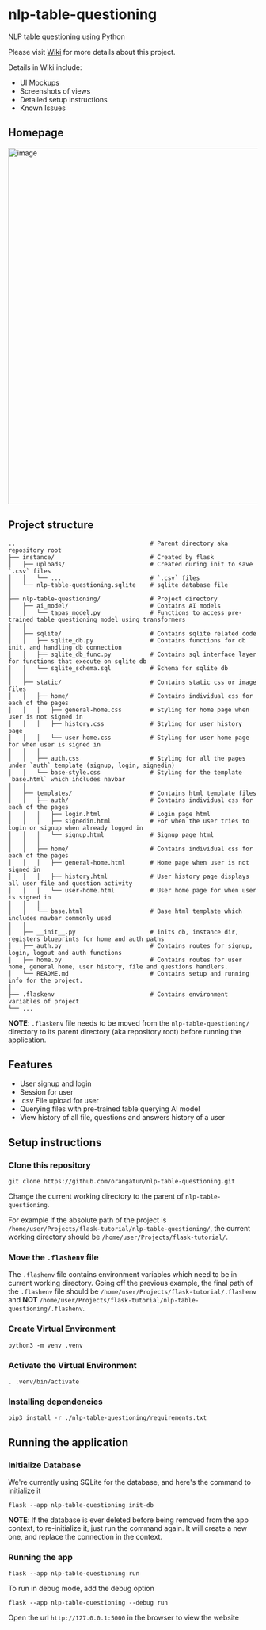 # nlp-table-questioning
NLP table questioning using Python

Please visit [Wiki](https://github.com/orangatun/nlp-table-questioning/wiki) for more details about this project.

Details in Wiki include:
- UI Mockups
- Screenshots of views
- Detailed setup instructions
- Known Issues

## Homepage

<img width="719" alt="image" src="https://github.com/orangatun/nlp-table-questioning/assets/34887793/c246139d-9ad0-4960-a03f-b4281203abbe">


## Project structure

```
..                                      # Parent directory aka repository root
├── instance/                           # Created by flask
│   ├── uploads/                        # Created during init to save `.csv` files
│   │   └── ...                         # `.csv` files
│   └── nlp-table-questioning.sqlite    # sqlite database file
│
├── nlp-table-questioning/              # Project directory
│   ├── ai_model/                       # Contains AI models
│   │   └── tapas_model.py              # Functions to access pre-trained table questioning model using transformers
│   │
│   ├── sqlite/                         # Contains sqlite related code
│   │   ├── sqlite_db.py                # Contains functions for db init, and handling db connection
│   │   ├── sqlite_db_func.py           # Contains sql interface layer for functions that execute on sqlite db
│   │   └── sqlite_schema.sql           # Schema for sqlite db
│   │
│   ├── static/                         # Contains static css or image files
│   │   ├── home/                       # Contains individual css for each of the pages
│   │   │   ├── general-home.css        # Styling for home page when user is not signed in
│   │   │   ├── history.css             # Styling for user history page
│   │   │   └── user-home.css           # Styling for user home page for when user is signed in
│   │   │
│   │   ├── auth.css                    # Styling for all the pages under `auth` template (signup, login, signedin)
│   │   └── base-style.css              # Styling for the template `base.html` which includes navbar
│   │
│   ├── templates/                      # Contains html template files
│   │   ├── auth/                       # Contains individual css for each of the pages
│   │   │   ├── login.html              # Login page html
│   │   │   ├── signedin.html           # For when the user tries to login or signup when already logged in
│   │   │   └── signup.html             # Signup page html
│   │   │
│   │   ├── home/                       # Contains individual css for each of the pages
│   │   │   ├── general-home.html       # Home page when user is not signed in
│   │   │   ├── history.html            # User history page displays all user file and question activity
│   │   │   └── user-home.html          # User home page for when user is signed in
│   │   │
│   │   └── base.html                   # Base html template which includes navbar commonly used
│   │
│   ├── __init__.py                     # inits db, instance dir, registers blueprints for home and auth paths
│   ├── auth.py                         # Contains routes for signup, login, logout and auth functions
│   ├── home.py                         # Contains routes for user home, general home, user history, file and questions handlers.
│   └── README.md                       # Contains setup and running info for the project.
│
├── .flaskenv                           # Contains environment variables of project
└── ...
```

**NOTE**: `.flaskenv` file needs to be moved from the `nlp-table-questioning/` directory to its parent directory (aka repository root) before running the application.


## Features
- User signup and login
- Session for user
- .csv File upload for user
- Querying files with pre-trained table querying AI model
- View history of all file, questions and answers history of a user


## Setup instructions

### Clone this repository
```
git clone https://github.com/orangatun/nlp-table-questioning.git
```

Change the current working directory to the parent of `nlp-table-questioning`.

For example if the absolute path of the project is `/home/user/Projects/flask-tutorial/nlp-table-questioning/`, the current working directory should be `/home/user/Projects/flask-tutorial/`. 

### Move the `.flashenv` file

The `.flashenv` file contains environment variables which need to be in current working directory. Going off the previous example, the final path of the `.flashenv` file should be `/home/user/Projects/flask-tutorial/.flashenv` and **NOT** `/home/user/Projects/flask-tutorial/nlp-table-questioning/.flashenv`.

### Create Virtual Environment
```
python3 -m venv .venv
```

### Activate the Virtual Environment
```
. .venv/bin/activate
```

### Installing dependencies

```
pip3 install -r ./nlp-table-questioning/requirements.txt

```

## Running the application


### Initialize Database 

We're currently using SQLite for the database, and here's the command to initialize it

```
flask --app nlp-table-questioning init-db
```

**NOTE**: If the database is ever deleted before being removed from the app context,
to re-initialize it, just run the command again. It will create a new one, and replace the connection in the context.

### Running the app

```
flask --app nlp-table-questioning run
```

To run in debug mode, add the debug option
```
flask --app nlp-table-questioning --debug run
```

Open the url `http://127.0.0.1:5000` in the browser to view the website
